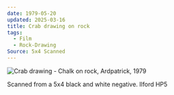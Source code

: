 ```yaml
---
date: 1979-05-20
updated: 2025-03-16
title: Crab drawing on rock
tags:
  - Film
  - Rock-Drawing
Source: 5x4 Scanned
---
```




![Crab drawing - Chalk on rock, Ardpatrick, 1979](https://live.staticflickr.com/65535/49849909056_e3e6d467af_h_d.jpg)


Scanned from a 5x4 black and white negative. Ilford HP5